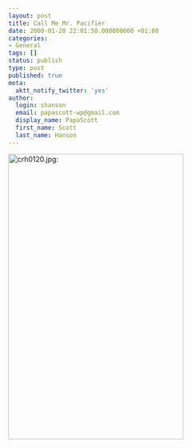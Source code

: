 ```yaml
---
layout: post
title: Call Me Mr. Pacifier
date: 2000-01-20 22:01:58.000000000 +01:00
categories:
- General
tags: []
status: publish
type: post
published: true
meta:
  aktt_notify_twitter: 'yes'
author:
  login: shanson
  email: papascott-wp@gmail.com
  display_name: PapaScott
  first_name: Scott
  last_name: Hanson
---
```

<p><img src="https://res.cloudinary.com/papascott/image/upload/wordpress/wp-content/uploads/2000/01/crh0120.jpg" height="569" width="350" border="0" alt="crh0120.jpg: " /></p>
